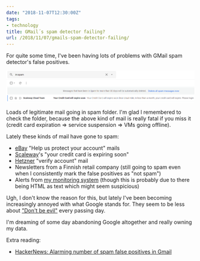 ```yaml
---
date: "2018-11-07T12:30:00Z"
tags:
- technology
title: GMail´s spam detector failing?
url: /2018/11/07/gmails-spam-detector-failing/
---
```


For quite some time, I've been having lots of problems with GMail spam detector's false
positives.

![](gmail-spam-false-positive-scaleway.png)

Loads of legitimate mail going in spam folder. I'm glad I remembered to check the folder,
because the above kind of mail is really fatal if you miss it (credit card expiration =>
service suspension => VMs going offline).

Lately these kinds of mail have gone to spam:

- [eBay](https://www.ebay.com/) "Help us protect your account" mails
- [Scaleway](https://www.scaleway.com/)'s "your credit card is expiring soon"
- [Hetzner](https://www.hetzner.com/) "verify account" mail
- Newsletters from a Finnish retail company (still going to spam even when I consistently
  mark the false positives as "not spam")
- Alerts from [my monitoring system](https://github.com/function61/lambda-alertmanager)
  (though this is probably due to there being HTML as text which might seem suspicious)

Ugh, I don't know the reason for this, but lately I've been becoming increasingly annoyed
with what Google stands for. They seem to be less about
["Don't be evil"](https://gizmodo.com/google-removes-nearly-all-mentions-of-dont-be-evil-from-1826153393)
every passing day.

I'm dreaming of some day abandoning Google altogether and really owning my data.

Extra reading:

- [HackerNews: Alarming number of spam false positives in Gmail](https://news.ycombinator.com/item?id=9190119)
